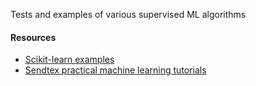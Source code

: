 
Tests and examples of various supervised ML algorithms

#### Resources

 * [Scikit-learn examples](http://scikit-learn.org/stable/auto_examples/index.html)
 * [Sendtex practical machine learning tutorials](https://www.youtube.com/watch?v=OGxgnH8y2NM&list=PLQVvvaa0QuDfKTOs3Keq_kaG2P55YRn5v)